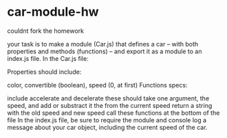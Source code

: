 # car-module-hw
couldnt fork the homework

your task is to make a module (Car.js) that defines a car – with both properties and methods (functions) – and export it as a module to an index.js file.
In the Car.js file:

Properties should include:

color, convertible (boolean), speed (0, at first)
Functions specs:

include accelerate and decelerate
these should take one argument, the speed, and add or substract it the from the current speed
return a string with the old speed and new speed
call these functions at the bottom of the file
In the index.js file, be sure to require the module and console log a message about your car object, including the current speed of the car.
